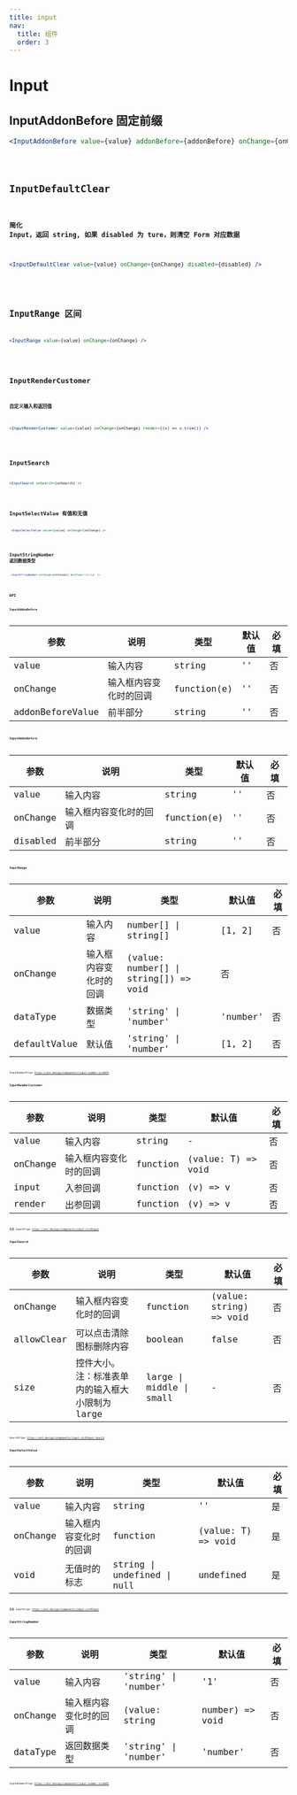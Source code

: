 ```yaml
---
title: input
nav:
  title: 组件
  order: 3
---
```


# Input

## InputAddonBefore 固定前缀

```jsx | pure
<InputAddonBefore value={value} addonBefore={addonBefore} onChange={onChange} />
```

<code src="./demo/input/input-addon-before-use.tsx" />


## InputDefaultClear

#### 简化 Input，返回 string, 如果 disabled 为 ture，则清空 Form 对应数据

```jsx | pure
<InputDefaultClear value={value} onChange={onChange} disabled={disabled} />
```
<code src="./demo/input/input-default-clear-use.tsx" />

## InputRange 区间

```jsx | pure
<InputRange value={value} onChange={onChange} />
```
<code src="./demo/input/input-range-use.tsx" />


## InputRenderCustomer

#### 自定义输入和返回值
```jsx | pure
<InputRenderCustomer value={value} onChange={onChange} render={(v) => v.trim()} />
```
<code src="./demo/input/input-render-customer-use.tsx" />


## InputSearch
```jsx | pure
<InputSearch onSearch={onSearch} />
```
<code src="./demo/input/input-search-use.tsx" />

## InputSelectValue 有值和无值

```jsx | pure
 <InputSelectValue value={value} onChange={onChange} />
```

<code src="./demo/input/input-select-value.tsx" />

## InputStringNumber 返回数据类型

```jsx | pure
 <InputStringNumber onChange={onChange1} dataType="string" />
```
<code src="./demo/input/input-string-number-use.tsx" />

## API

### InputAddonBefore

| 参数             | 说明                   | 类型        | 默认值 | 必填 |
| ---------------- | ---------------------- | ----------- | ------ | ---- |
| value            | 输入内容               | string      | ''     | 否   |
| onChange         | 输入框内容变化时的回调 | function(e) | ''     | 否   |
| addonBeforeValue | 前半部分               | string      | ''     | 否   |

### InputAddonBefore

| 参数     | 说明                   | 类型        | 默认值 | 必填 |
| -------- | ---------------------- | ----------- | ------ | ---- |
| value    | 输入内容               | string      | ''     | 否   |
| onChange | 输入框内容变化时的回调 | function(e) | ''     | 否   |
| disabled | 前半部分               | string      | ''     | 否   |

### InputRange

| 参数         | 说明                   | 类型                                        | 默认值   | 必填 |
| ------------ | ---------------------- | ------------------------------------------- | -------- | ---- |
| value        | 输入内容               | number[]  \|  string[]                      | [1, 2]   | 否   |
| onChange     | 输入框内容变化时的回调 | (value: number[]       \| string[]) => void | 否       |      |
| dataType     | 数据类型               | 'string' \| 'number'                        | 'number' | 否   |
| defaultValue | 默认值                 | 'string' \| 'number'                        | [1, 2]   | 否   |

InputNumberProps https://ant.design/components/input-number-cn/#API

### InputRenderCustomer

| 参数     | 说明                   | 类型     | 默认值             | 必填 |
| -------- | ---------------------- | -------- | ------------------ | ---- |
| value    | 输入内容               | string   | -                  | 否   |
| onChange | 输入框内容变化时的回调 | function | (value: T) => void | 否   |
| input    | 入参回调               | function | (v) => v           | 否   |
| render   | 出参回调               | function | (v) => v           | 否   |

其他 InputProps https://ant.design/components/input-cn/#Input


### InputSearch

| 参数       | 说明                                             | 类型                     | 默认值                  | 必填 |
| ---------- | ------------------------------------------------ | ------------------------ | ----------------------- | ---- |
| onChange   | 输入框内容变化时的回调                           | function                 | (value: string) => void | 否   |
| allowClear | 可以点击清除图标删除内容                         | boolean                  | false                   | 否   |
| size       | 控件大小。注：标准表单内的输入框大小限制为 large | large \| middle \| small | -                       | 否   |

SearchProps https://ant.design/components/input-cn/#Input.Search

### InputSelectValue

| 参数     | 说明                   | 类型                        | 默认值             | 必填 |
| -------- | ---------------------- | --------------------------- | ------------------ | ---- |
| value    | 输入内容               | string                      | ''                 | 是   |
| onChange | 输入框内容变化时的回调 | function                    | (value: T) => void | 是   |
| void     | 无值时的标志           | string \| undefined \| null | undefined          | 是   |

其他 InputProps https://ant.design/components/input-cn/#Input

### InputStringNumber

| 参数     | 说明                   | 类型                 | 默认值          | 必填 |
| -------- | ---------------------- | -------------------- | --------------- | ---- |
| value    | 输入内容               | 'string' \| 'number' | '1'             | 否   |
| onChange | 输入框内容变化时的回调 | (value: string       | number) => void | 否   |
| dataType | 返回数据类型           | 'string' \| 'number' | 'number'        | 否   |

InputNumberProps https://ant.design/components/input-number-cn/#API
